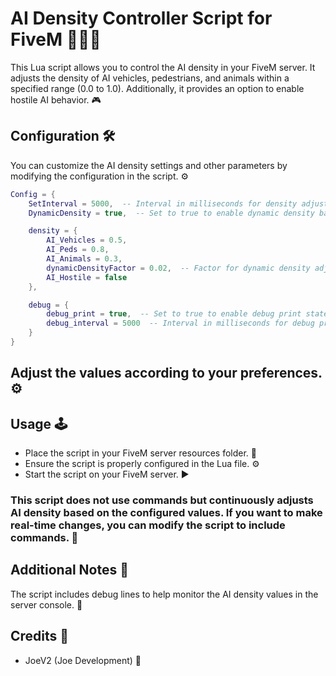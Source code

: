 # AI Density Controller Script for FiveM 🚗🚶🐾

This Lua script allows you to control the AI density in your FiveM server. It adjusts the density of AI vehicles, pedestrians, and animals within a specified range (0.0 to 1.0). Additionally, it provides an option to enable hostile AI behavior. 🎮

## Configuration 🛠️

You can customize the AI density settings and other parameters by modifying the configuration in the script. ⚙️

```lua
Config = {
    SetInterval = 5000,  -- Interval in milliseconds for density adjustments
    DynamicDensity = true,  -- Set to true to enable dynamic density based on player count

    density = {
        AI_Vehicles = 0.5,
        AI_Peds = 0.8,
        AI_Animals = 0.3,
        dynamicDensityFactor = 0.02,  -- Factor for dynamic density adjustment
        AI_Hostile = false
    },

    debug = {
        debug_print = true,  -- Set to true to enable debug print statements
        debug_interval = 5000  -- Interval in milliseconds for debug prints
    }
}

```

## Adjust the values according to your preferences. ⚙️

## Usage 🕹️
- Place the script in your FiveM server resources folder. 📂
- Ensure the script is properly configured in the Lua file. ⚙️
- Start the script on your FiveM server. ▶️

### This script does not use commands but continuously adjusts AI density based on the configured values. If you want to make real-time changes, you can modify the script to include commands. 🔄

## Additional Notes 📝
The script includes debug lines to help monitor the AI density values in the server console. 🐛

## Credits 👏
- JoeV2 (Joe Development) 🙌
